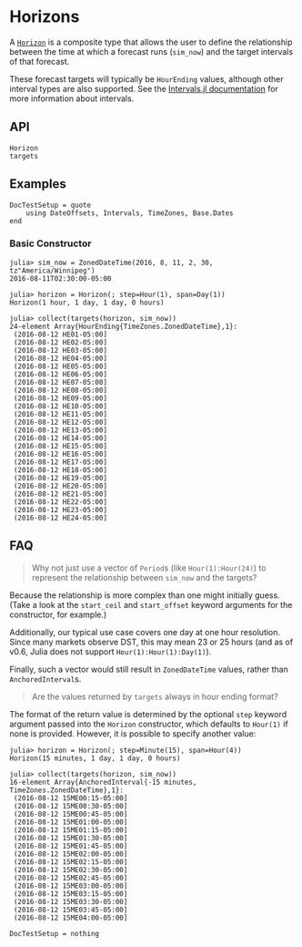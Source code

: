 # Horizons

A [`Horizon`](@ref) is a composite type that allows the user to define the relationship
between the time at which a forecast runs (`sim_now`) and the target intervals of that
forecast.

These forecast targets will typically be `HourEnding` values, although other interval
types are also supported. See the [Intervals.jl documentation](https://invenia.github.io/Intervals.jl/stable/)
for more information about intervals.

## API

```@docs
Horizon
targets
```

## Examples

```@meta
DocTestSetup = quote
    using DateOffsets, Intervals, TimeZones, Base.Dates
end
```

### Basic Constructor

```jldoctest
julia> sim_now = ZonedDateTime(2016, 8, 11, 2, 30, tz"America/Winnipeg")
2016-08-11T02:30:00-05:00

julia> horizon = Horizon(; step=Hour(1), span=Day(1))
Horizon(1 hour, 1 day, 1 day, 0 hours)

julia> collect(targets(horizon, sim_now))
24-element Array{HourEnding{TimeZones.ZonedDateTime},1}:
 (2016-08-12 HE01-05:00]
 (2016-08-12 HE02-05:00]
 (2016-08-12 HE03-05:00]
 (2016-08-12 HE04-05:00]
 (2016-08-12 HE05-05:00]
 (2016-08-12 HE06-05:00]
 (2016-08-12 HE07-05:00]
 (2016-08-12 HE08-05:00]
 (2016-08-12 HE09-05:00]
 (2016-08-12 HE10-05:00]
 (2016-08-12 HE11-05:00]
 (2016-08-12 HE12-05:00]
 (2016-08-12 HE13-05:00]
 (2016-08-12 HE14-05:00]
 (2016-08-12 HE15-05:00]
 (2016-08-12 HE16-05:00]
 (2016-08-12 HE17-05:00]
 (2016-08-12 HE18-05:00]
 (2016-08-12 HE19-05:00]
 (2016-08-12 HE20-05:00]
 (2016-08-12 HE21-05:00]
 (2016-08-12 HE22-05:00]
 (2016-08-12 HE23-05:00]
 (2016-08-12 HE24-05:00]
```

## FAQ

> Why not just use a vector of `Period`s (like `Hour(1):Hour(24)`) to represent the
> relationship between `sim_now` and the targets?

Because the relationship is more complex than one might initially guess. (Take a look at
the `start_ceil` and `start_offset` keyword arguments for the constructor, for example.)

Additionally, our typical use case covers one day at one hour resolution. Since many
markets observe DST, this may mean 23 or 25 hours (and as of v0.6, Julia does not support
`Hour(1):Hour(1):Day(1)`).

Finally, such a vector would still result in `ZonedDateTime` values, rather than
`AnchoredInterval`s.

> Are the values returned by `targets` always in hour ending format?

The format of the return value is determined by the optional `step` keyword argument passed
into the `Horizon` constructor, which defaults to `Hour(1)` if none is provided. However, it
is possible to specify another value:

```jldoctest
julia> horizon = Horizon(; step=Minute(15), span=Hour(4))
Horizon(15 minutes, 1 day, 1 day, 0 hours)

julia> collect(targets(horizon, sim_now))
16-element Array{AnchoredInterval{-15 minutes, TimeZones.ZonedDateTime},1}:
 (2016-08-12 15ME00:15-05:00]
 (2016-08-12 15ME00:30-05:00]
 (2016-08-12 15ME00:45-05:00]
 (2016-08-12 15ME01:00-05:00]
 (2016-08-12 15ME01:15-05:00]
 (2016-08-12 15ME01:30-05:00]
 (2016-08-12 15ME01:45-05:00]
 (2016-08-12 15ME02:00-05:00]
 (2016-08-12 15ME02:15-05:00]
 (2016-08-12 15ME02:30-05:00]
 (2016-08-12 15ME02:45-05:00]
 (2016-08-12 15ME03:00-05:00]
 (2016-08-12 15ME03:15-05:00]
 (2016-08-12 15ME03:30-05:00]
 (2016-08-12 15ME03:45-05:00]
 (2016-08-12 15ME04:00-05:00]
```

```@meta
DocTestSetup = nothing
```
